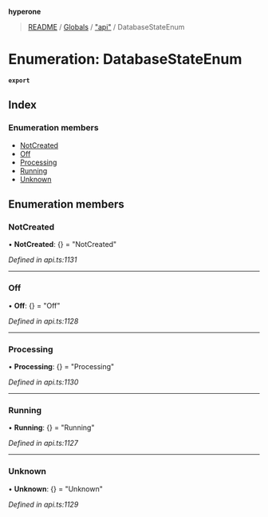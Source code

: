 **hyperone**

> [README](../README.md) / [Globals](../globals.md) / ["api"](../modules/_api_.md) / DatabaseStateEnum

# Enumeration: DatabaseStateEnum

**`export`** 

## Index

### Enumeration members

* [NotCreated](_api_.databasestateenum.md#notcreated)
* [Off](_api_.databasestateenum.md#off)
* [Processing](_api_.databasestateenum.md#processing)
* [Running](_api_.databasestateenum.md#running)
* [Unknown](_api_.databasestateenum.md#unknown)

## Enumeration members

### NotCreated

•  **NotCreated**: {} = "NotCreated"

*Defined in api.ts:1131*

___

### Off

•  **Off**: {} = "Off"

*Defined in api.ts:1128*

___

### Processing

•  **Processing**: {} = "Processing"

*Defined in api.ts:1130*

___

### Running

•  **Running**: {} = "Running"

*Defined in api.ts:1127*

___

### Unknown

•  **Unknown**: {} = "Unknown"

*Defined in api.ts:1129*
